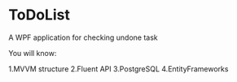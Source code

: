 # ToDoList
A WPF application for checking undone task

You will know:

1.MVVM structure
2.Fluent API
3.PostgreSQL
4.EntityFrameworks
